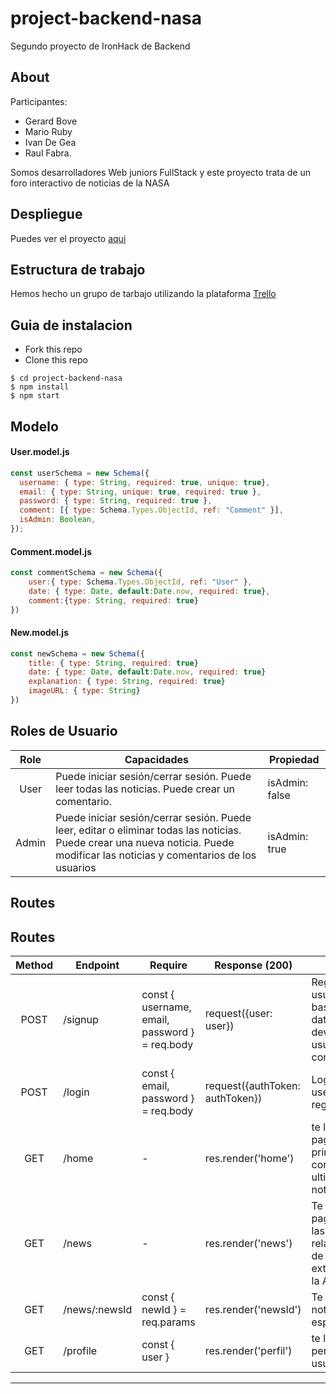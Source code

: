 # project-backend-nasa
Segundo proyecto de IronHack de Backend
## About
Participantes: 
- Gerard Bove
- Mario Ruby
- Ivan De Gea
- Raul Fabra. 

Somos desarrolladores Web juniors FullStack y este proyecto trata de un foro interactivo de noticias de la NASA 

## Despliegue
Puedes ver el proyecto [aqui](https://github.com/)

## Estructura de trabajo 
Hemos hecho un grupo de tarbajo utilizando la plataforma [Trello](https://trello.com/b/H9d5CtPO/foro-backend-nasa)

## Guia de instalacion 
- Fork this repo
- Clone this repo 

```shell
$ cd project-backend-nasa
$ npm install
$ npm start
```

## Modelo
#### User.model.js
```js
const userSchema = new Schema({
  username: { type: String, required: true, unique: true},
  email: { type: String, unique: true, required: true },
  password: { type: String, required: true },
  comment: [{ type: Schema.Types.ObjectId, ref: "Comment" }],
  isAdmin: Boolean,
});
```
#### Comment.model.js
```js
const commentSchema = new Schema({
    user:{ type: Schema.Types.ObjectId, ref: "User" },
    date: { type: Date, default:Date.now, required: true},
    comment:{type: String, required: true}
})
```
#### New.model.js
```js
const newSchema = new Schema({
    title: { type: String, required: true}
    date: { type: Date, default:Date.now, required: true}
    explanation: { type: String, required: true}
    imageURL: { type: String}
})
```   
## Roles de Usuario

| Role  | Capacidades                                                                                                                              | Propiedad    |
| :---: | ------------------------------------------------------------------------------------------------------------------------------------------ | -------------- |
| User  |Puede iniciar sesión/cerrar sesión. Puede leer todas las noticias. Puede crear un comentario.                                                                     | isAdmin: false |
| Admin | Puede iniciar sesión/cerrar sesión. Puede leer, editar o eliminar todas las noticias. Puede crear una nueva noticia. Puede modificar las noticias y comentarios de los usuarios  | isAdmin: true  |

## Routes
## Routes
| Method | Endpoint                    | Require                                             | Response (200)                                                        | Action                                                                    |
| :----: | --------------------------- | --------------------------------------------------- |---------------------------------------------------------------------- | ------------------------------------------------------------------------- |
| POST   | /signup                     | const { username, email, password } = req.body      | request({user: user})                                                    | Registra al usuario en la base de datos y devuelve el usuario conectado.      |
| POST   | /login                      | const { email, password } = req.body                | request({authToken: authToken})                                          | Logs in a user already registered.                                        |
| GET    | /home            | -                                                   | res.render('home')                                                 | te lleva a la pagina principal con las ultimas noticias
| GET    | /news            | -                                                   | res.render('news')                                                  | Te lleva a la pagina de las noticias relacionadas de la nasa extraidas de la API |
| GET    | /news/:newsId | const { newId } = req.params                    |   res.render('newsId')                                                   | Te lleva a la noticia especifica                       |
| GET    | /profile | const { user }                  | res.render('perfil')                                                       | te lleva a tu perfil de usuario
---


